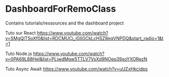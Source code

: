 # DashboardForRemoClass
Contains tutorials/ressources and the dashboard project

Tuto sur React
https://www.youtube.com/watch?v=SMgQlTSoXf0&list=RDCMUCj_iGliGCkLcHSZ8eqVNPDQ&start_radio=1&t=1

Tuto Node.js
https://www.youtube.com/watch?v=0PA69L88HeI&list=PLjwdMgw5TTLV7VsXd9NOeq39soYXORezN

Tuto Async Await
https://www.youtube.com/watch?v=uUZxHkcidps
